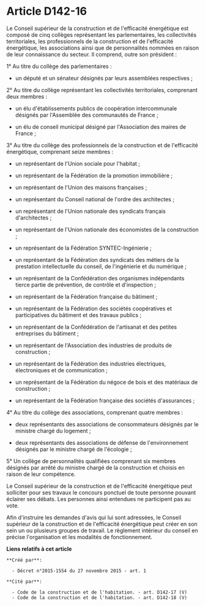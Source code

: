 # Article D142-16

Le Conseil supérieur de la construction et de l'efficacité énergétique est composé de cinq collèges représentant les
parlementaires, les collectivités territoriales, les professionnels de la construction et de l'efficacité énergétique, les
associations ainsi que de personnalités nommées en raison de leur connaissance du secteur. Il comprend, outre son
président : 

1° Au titre du collège des parlementaires : 

- un député et un sénateur désignés par leurs assemblées respectives ; 

2° Au titre du collège représentant les collectivités territoriales, comprenant deux membres : 

- un élu d'établissements publics de coopération intercommunale désignés par l'Assemblée des communautés de France ; 

- un élu de conseil municipal désigné par l'Association des maires de France ; 

3° Au titre du collège des professionnels de la construction et de l'efficacité énergétique, comprenant seize membres : 

- un représentant de l'Union sociale pour l'habitat ; 

- un représentant de la Fédération de la promotion immobilière ; 

- un représentant de l'Union des maisons françaises ; 

- un représentant du Conseil national de l'ordre des architectes ; 

- un représentant de l'Union nationale des syndicats français d'architectes ; 

- un représentant de l'Union nationale des économistes de la construction ; 

- un représentant de la Fédération SYNTEC-Ingénierie ; 

- un représentant de la Fédération des syndicats des métiers de la prestation intellectuelle du conseil, de l'ingénierie et
du numérique ; 

- un représentant de la Confédération des organismes indépendants tierce partie de prévention, de contrôle et d'inspection ; 

- un représentant de la Fédération française du bâtiment ; 

- un représentant de la Fédération des sociétés coopératives et participatives du bâtiment et des travaux publics ; 

- un représentant de la Confédération de l'artisanat et des petites entreprises du bâtiment ; 

- un représentant de l'Association des industries de produits de construction ; 

- un représentant de la Fédération des industries électriques, électroniques et de communication ; 

- un représentant de la Fédération du négoce de bois et des matériaux de construction ; 

- un représentant de la Fédération française des sociétés d'assurances ; 

4° Au titre du collège des associations, comprenant quatre membres : 

- deux représentants des associations de consommateurs désignés par le ministre chargé du logement ; 

- deux représentants des associations de défense de l'environnement désignés par le ministre chargé de l'écologie ; 

5° Un collège de personnalités qualifiées comprenant six membres désignés par arrêté du ministre chargé de la construction et
choisis en raison de leur compétence. 

Le Conseil supérieur de la construction et de l'efficacité énergétique peut solliciter pour ses travaux le concours ponctuel
de toute personne pouvant éclairer ses débats. Les personnes ainsi entendues ne participent pas au vote. 

Afin d'instruire les demandes d'avis qui lui sont adressées, le Conseil supérieur de la construction et de l'efficacité
énergétique peut créer en son sein un ou plusieurs groupes de travail. Le règlement intérieur du conseil en précise
l'organisation et les modalités de fonctionnement.

**Liens relatifs à cet article**

	**Créé par**:

	  - Décret n°2015-1554 du 27 novembre 2015 - art. 1

	**Cité par**:

	  - Code de la construction et de l'habitation. - art. D142-17 (V)
	  - Code de la construction et de l'habitation. - art. D142-18 (V)
